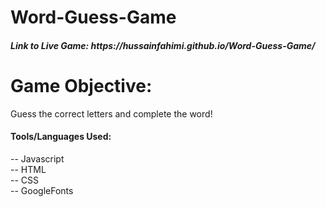 # Word-Guess-Game

<h5>Link to Live Game: https://hussainfahimi.github.io/Word-Guess-Game/ </h5>


# Game Objective:

Guess the correct letters and complete the word!

  <h4>Tools/Languages Used:</h4>
     -- Javascript<br>
     -- HTML<br>
     -- CSS<br>
     -- GoogleFonts<br>